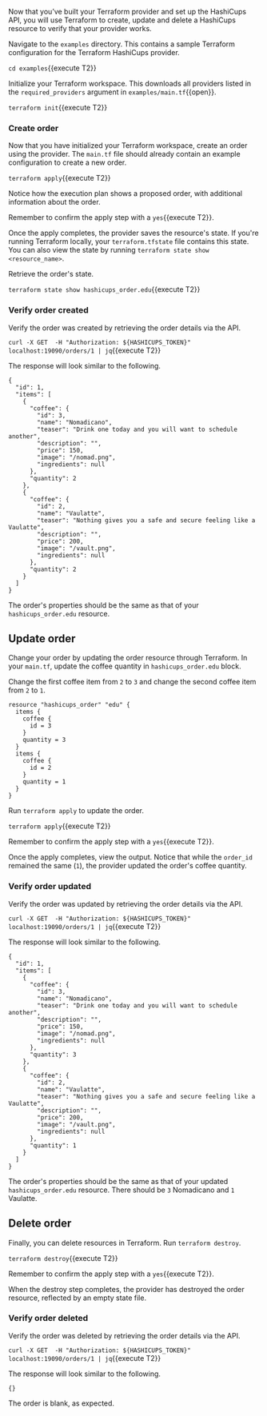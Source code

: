 Now that you’ve built your Terraform provider and set up the HashiCups API, you will use Terraform to create, update and delete a HashiCups resource to verify that your provider works.

Navigate to the `examples` directory. This contains a sample Terraform configuration for the Terraform HashiCups provider.

`cd examples`{{execute T2}}

Initialize your Terraform workspace. This downloads all providers listed in the `required_providers` argument in `examples/main.tf`{{open}}.

`terraform init`{{execute T2}}

### Create order

Now that you have initialized your Terraform workspace, create an order using the provider. The `main.tf` file should already contain an example configuration to create a new order.

`terraform apply`{{execute T2}}

Notice how the execution plan shows a proposed order, with additional information about the order.

Remember to confirm the apply step with a `yes`{{execute T2}}.

Once the apply completes, the provider saves the resource's state. If you're running Terraform locally, your `terraform.tfstate` file contains this state. You can also view the state by running `terraform state show <resource_name>`.

Retrieve the order's state.

`terraform state show hashicups_order.edu`{{execute T2}}

### Verify order created

Verify the order was created by retrieving the order details via the API.

`curl -X GET  -H "Authorization: ${HASHICUPS_TOKEN}" localhost:19090/orders/1 | jq`{{execute T2}}

The response will look similar to the following.

```
{
  "id": 1,
  "items": [
    {
      "coffee": {
        "id": 3,
        "name": "Nomadicano",
        "teaser": "Drink one today and you will want to schedule another",
        "description": "",
        "price": 150,
        "image": "/nomad.png",
        "ingredients": null
      },
      "quantity": 2
    },
    {
      "coffee": {
        "id": 2,
        "name": "Vaulatte",
        "teaser": "Nothing gives you a safe and secure feeling like a Vaulatte",
        "description": "",
        "price": 200,
        "image": "/vault.png",
        "ingredients": null
      },
      "quantity": 2
    }
  ]
}
```

The order's properties should be the same as that of your `hashicups_order.edu` resource.

## Update order

Change your order by updating the order resource through Terraform. In your `main.tf`, update the coffee quantity in `hashicups_order.edu` block.

Change the first coffee item from `2` to `3` and change the second coffee item from `2` to `1`.

```
resource "hashicups_order" "edu" {
  items {
    coffee {
      id = 3
    }
    quantity = 3
  }
  items {
    coffee {
      id = 2
    }
    quantity = 1
  }
}
```

Run `terraform apply` to update the order. 

`terraform apply`{{execute T2}}

Remember to confirm the apply step with a `yes`{{execute T2}}.

Once the apply completes, view the output. Notice that while the `order_id` remained the same (`1`), the provider updated the order's coffee quantity.

### Verify order updated

Verify the order was updated by retrieving the order details via the API.

`curl -X GET  -H "Authorization: ${HASHICUPS_TOKEN}" localhost:19090/orders/1 | jq`{{execute T2}}

The response will look similar to the following.

```
{
  "id": 1,
  "items": [
    {
      "coffee": {
        "id": 3,
        "name": "Nomadicano",
        "teaser": "Drink one today and you will want to schedule another",
        "description": "",
        "price": 150,
        "image": "/nomad.png",
        "ingredients": null
      },
      "quantity": 3
    },
    {
      "coffee": {
        "id": 2,
        "name": "Vaulatte",
        "teaser": "Nothing gives you a safe and secure feeling like a Vaulatte",
        "description": "",
        "price": 200,
        "image": "/vault.png",
        "ingredients": null
      },
      "quantity": 1
    }
  ]
}
```

The order's properties should be the same as that of your updated `hashicups_order.edu` resource. There should be `3` Nomadicano and `1` Vaulatte.

## Delete order

Finally, you can delete resources in Terraform. Run `terraform destroy`. 

`terraform destroy`{{execute T2}}

Remember to confirm the apply step with a `yes`{{execute T2}}.

When the destroy step completes, the provider has destroyed the order resource, reflected by an empty state file.

### Verify order deleted

Verify the order was deleted by retrieving the order details via the API. 

`curl -X GET  -H "Authorization: ${HASHICUPS_TOKEN}" localhost:19090/orders/1 | jq`{{execute T2}}

The response will look similar to the following.

```
{}
```

The order is blank, as expected.